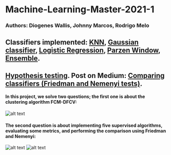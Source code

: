 # Machine-Learning-Master-2021-1

### Authors: Diogenes Wallis, Johnny Marcos, Rodrigo Melo

## Classifiers implemented: [KNN](https://github.com/Wallis16/Machine-Learning-Master-2021-1/blob/main/projeto%20AM/questao2/classificadores/baysean_classifier_knn_.ipynb), [Gaussian classifier](https://github.com/Wallis16/Machine-Learning-Master-2021-1/blob/main/projeto%20AM/questao2/classificadores/baysean_gaussian_classifier_.ipynb), [Logistic Regression](https://github.com/Wallis16/Machine-Learning-Master-2021-1/blob/main/projeto%20AM/questao2/classificadores/logistic_regression_one_vs_all_.ipynb), [Parzen Window](https://github.com/Wallis16/Machine-Learning-Master-2021-1/blob/main/projeto%20AM/questao2/classificadores/parzen_window_.ipynb), [Ensemble](https://github.com/Wallis16/Machine-Learning-Master-2021-1/blob/main/projeto%20AM/questao2/classificadores/multi_classifier_.ipynb).

## [Hypothesis testing](https://github.com/Wallis16/Machine-Learning-Master-2021-1/tree/main/projeto%20AM/questao2/teste_de_hipotese). Post on Medium: [Comparing classifiers (Friedman and Nemenyi tests)](https://medium.com/mlearning-ai/comparing-classifiers-friedman-and-nemenyi-tests-32294103ee12).

#### In this project, we solve two questions; the first one is about the clustering algorithm FCM-DFCV:

![alt text](https://github.com/Wallis16/Machine-Learning-Master-2021-1/blob/main/imgs/cluster.png)

#### The second question is about implementing five supervised algorithms, evaluating some metrics, and performing the comparison using Friedman and Nemenyi:

![alt text](https://github.com/Wallis16/Machine-Learning-Master-2021-1/blob/main/imgs/q21.png)
![alt text](https://github.com/Wallis16/Machine-Learning-Master-2021-1/blob/main/imgs/q22.png)

